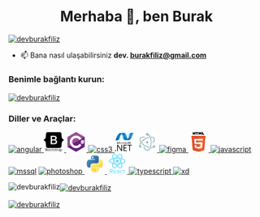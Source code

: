 <h1 align="center">Merhaba 👋, ben Burak</h1>
<p align="left"> <a href="https://github.com/ryo-ma/github-profile-trophy" ><img src="https://github-profile-trophy.vercel.app/?username=devburakfiliz" alt="devburakfiliz" /></a> </p>

- 📫 Bana nasıl ulaşabilirsiniz **dev. burakfiliz@gmail.com**

<h3 align="left">Benimle bağlantı kurun:</h3>
<p align="left">
<a href="https://linkedin.com/in/devburakfiliz" target= "blank"><img align="center" src="https://raw.githubusercontent.com/rahuldkjain/github-profile-readme-generator/master/src/images/icons/Social/linked-in-alt. svg" alt="devburakfiliz" yükseklik="30" genişlik="40"/></a>
</p>

<h3 align="left">Diller ve Araçlar:</h3>
<p align="left"> <a href="https://angular.io" target="_blank" rel="noreferrer"> <img src="https://angular.io/assets/images/logos /angular/angular.svg" alt="angular" width="40" height="40"/> </a> <a href="https://getbootstrap.com" target="_blank" rel="noreferrer "> <img src="https://raw.githubusercontent.com/devicons/devicon/master/icons/bootstrap/bootstrap-plain-wordmark.svg" alt="bootstrap" width="40" height="40" /> </a> <a href="https://www.w3schools.com/cs/" target="_blank" rel="noreferrer"> <img src="https://raw.githubusercontent.com/devicons/devicon/master/icons/csharp/csharp-original.svg" alt="csharp" width="40" height="40"/> </a> <a href="https:// www.w3schools.com/css/" target="_blank" rel="noreferrer"> <img src="https://raw.githubusercontent.com/devicons/devicon/master/icons/css3/css3-original-wordmark .svg" alt="css3" width="40" height="40"/> </a> <a href="https://dotnet.microsoft.com/" target="_blank" rel="noreferrer" > <img src="https://raw.githubusercontent.com/devicons/devicon/master/icons/dot-net/dot-net-original-wordmark.svg" alt="dotnet" width="40" height= "40"/></a> <a href="https://www.electronjs.org" target="_blank" rel="noreferrer"> <img src="https://raw.githubusercontent.com/devicons/devicon/master /icons/electron/electron-original.svg" alt="electron" width="40" height="40"/> </a> <a href="https://www.figma.com/" target= "_blank" rel="noreferrer"> <img src="https://www.vectorlogo.zone/logos/figma/figma-icon.svg" alt="figma" width="40" height="40"/ > </a> <a href="https://www.w3.org/html/" target="_blank" rel="noreferrer"> <img src="https://raw.githubusercontent.com/devicons/devicon/master/icons/html5/html5-original-wordmark.svg" alt="html5" width="40" height="40"/> </a> <a href="https:// Developer.mozilla.org/en-US/docs/Web/JavaScript" target="_blank" rel="noreferrer"> <img src="https://raw.githubusercontent.com/devicons/devicon/master/icons/ javascript/javascript-original.svg" alt="javascript" width="40" height="40"/> </a> <a href="https://www.microsoft.com/en-us/sql- server" target="_blank" rel="noreferrer"> <img src="https://www.svgrepo.com/show/303229/microsoft-sql-server-logo.svg" alt="mssql" width=" 40" yükseklik="40"/></a> <a href="https://www.photoshop.com/en" target="_blank" rel="noreferrer"> <img src="https://raw.githubusercontent.com/devicons/devicon /master/icons/photoshop/photoshop-line.svg" alt="photoshop" width="40" height="40"/> </a> <a href="https://www.python.org" hedef ="_blank" rel="noreferrer"> <img src="https://raw.githubusercontent.com/devicons/devicon/master/icons/python/python-original.svg" alt="python" width="40 " height="40"/> </a> <a href="https://reactjs.org/" target="_blank" rel="noreferrer"> <img src="https://raw.githubusercontent.com/devicons/devicon/master/icons/react/react-original-wordmark.svg" alt="react" width="40" height="40"/> </a> <a href ="https://www.typescriptlang.org/" target="_blank" rel="noreferrer"> <img src="https://raw.githubusercontent.com/devicons/devicon/master/icons/typescript/typescript -original.svg" alt="typescript" width="40" height="40"/> </a> <a href="https://www.adobe.com/products/xd.html" target=" _blank" rel="noreferrer"> <img src="https://cdn.worldvectorlogo.com/logos/adobe-xd.svg" alt="xd" width="40" height="40"/> </ bir></p>

<p><img align="left" src="https://github-readme-stats.vercel.app/api/top-langs?username=devburakfiliz&show_icons=true&locale=en&layout=compact" alt="devburakfiliz" /> </p>

<p> <img align="center" src="https://github-readme-stats.vercel.app/api?username=devburakfiliz&show_icons=true&locale=en" alt="devburakfiliz" /> </p>

<p><img align="center" src="https://github-readme-streak-stats.herokuapp.com/?user=devburakfiliz&" alt="devburakfiliz" /></p>
